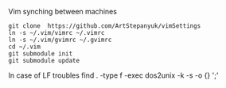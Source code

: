 Vim synching between machines
```
git clone  https://github.com/ArtStepanyuk/vimSettings
ln -s ~/.vim/vimrc ~/.vimrc
ln -s ~/.vim/gvimrc ~/.gvimrc
cd ~/.vim
git submodule init
git submodule update
```
In case of LF troubles
find . -type f -exec dos2unix -k -s -o {} ';'

